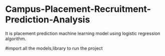# Campus-Placement-Recruitment-Prediction-Analysis
It is placement prediction machine learning model using logistic regression algorithm.

#import all the models,library to run the project

